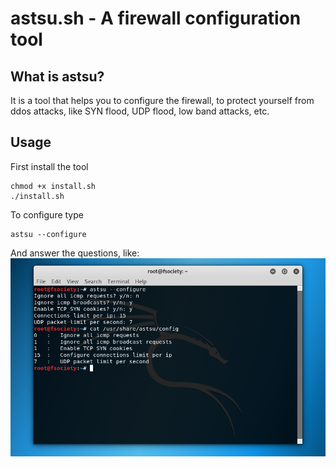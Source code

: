 # astsu.sh - A firewall configuration tool

## What is astsu?
It is a tool that helps you to configure the firewall, to protect yourself from ddos attacks, like SYN flood, UDP flood, low band attacks, etc.

## Usage
First install the tool
```
chmod +x install.sh
./install.sh
```

To configure type 
``` 
astsu --configure 
``` 
And answer the questions, like:
[![Screenshot](screenshot.png)](screenshot.png)

